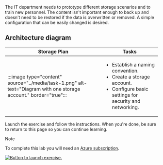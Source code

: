 The IT department needs to prototype different storage scenarios and to train new personnel. The content isn't important enough to back up and doesn't need to be restored if the data is overwritten or removed. A simple configuration that can be easily changed is desired.

## Architecture diagram

| Storage Plan  | Tasks|
| --- | --- |
| :::image type="content" source="../media/task-1.png" alt-text="Diagram with one storage account." border="true"::: | <ul><li>Establish a naming convention. </li><li> Create a storage account. </li><li>Configure basic settings for security and networking. </li></ul> |

Launch the exercise and follow the instructions. When you're done, be sure to return to this page so you can continue learning.

> [!NOTE]
> To complete this lab you will need an [Azure subscription](https://azure.microsoft.com/free/).

[![Button to launch exercise.](../media/launch-exercise.png)](https://go.microsoft.com/fwlink/?linkid=2261592)
